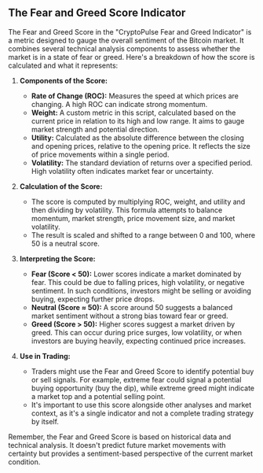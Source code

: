 ## The Fear and Greed Score Indicator

The Fear and Greed Score in the "CryptoPulse Fear and Greed Indicator" is a metric designed to gauge the overall sentiment of the Bitcoin market. It combines several technical analysis components to assess whether the market is in a state of fear or greed. Here's a breakdown of how the score is calculated and what it represents:

1. **Components of the Score:**
   - **Rate of Change (ROC):** Measures the speed at which prices are changing. A high ROC can indicate strong momentum.
   - **Weight:** A custom metric in this script, calculated based on the current price in relation to its high and low range. It aims to gauge market strength and potential direction.
   - **Utility:** Calculated as the absolute difference between the closing and opening prices, relative to the opening price. It reflects the size of price movements within a single period.
   - **Volatility:** The standard deviation of returns over a specified period. High volatility often indicates market fear or uncertainty.

2. **Calculation of the Score:**
   - The score is computed by multiplying ROC, weight, and utility and then dividing by volatility. This formula attempts to balance momentum, market strength, price movement size, and market volatility.
   - The result is scaled and shifted to a range between 0 and 100, where 50 is a neutral score.

3. **Interpreting the Score:**
   - **Fear (Score < 50):** Lower scores indicate a market dominated by fear. This could be due to falling prices, high volatility, or negative sentiment. In such conditions, investors might be selling or avoiding buying, expecting further price drops.
   - **Neutral (Score ≈ 50):** A score around 50 suggests a balanced market sentiment without a strong bias toward fear or greed.
   - **Greed (Score > 50):** Higher scores suggest a market driven by greed. This can occur during price surges, low volatility, or when investors are buying heavily, expecting continued price increases.

4. **Use in Trading:**
   - Traders might use the Fear and Greed Score to identify potential buy or sell signals. For example, extreme fear could signal a potential buying opportunity (buy the dip), while extreme greed might indicate a market top and a potential selling point.
   - It's important to use this score alongside other analyses and market context, as it's a single indicator and not a complete trading strategy by itself.

Remember, the Fear and Greed Score is based on historical data and technical analysis. It doesn't predict future market movements with certainty but provides a sentiment-based perspective of the current market condition.
